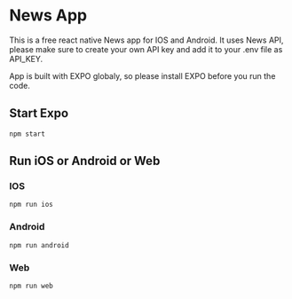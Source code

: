 # News App
This is a free react native News app for IOS and Android. 
It uses News API, please make sure to create your own API key and add it to your .env file as API_KEY.

App is built with EXPO globaly, so please install EXPO before you run the code.

## Start Expo

`npm start`

## Run iOS or Android or Web

### IOS

`npm run ios`

### Android

`npm run android`

### Web
`npm run web`

